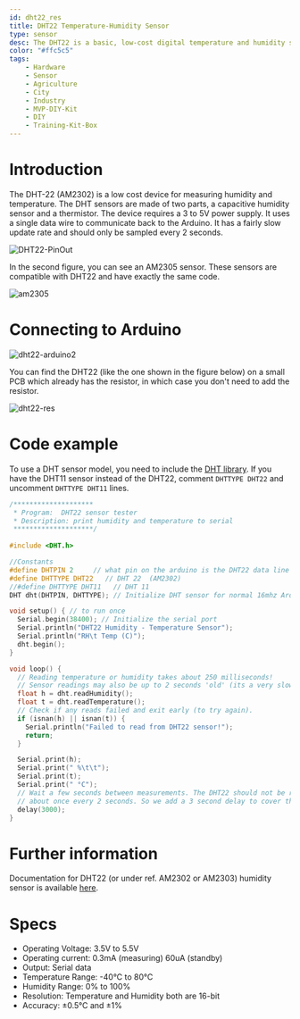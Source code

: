 ```yaml
---
id: dht22_res
title: DHT22 Temperature-Humidity Sensor
type: sensor
desc: The DHT22 is a basic, low-cost digital temperature and humidity sensor.
color: "#ffc5c5"
tags:
    - Hardware
    - Sensor
    - Agriculture
    - City
    - Industry
    - MVP-DIY-Kit
    - DIY
    - Training-Kit-Box
---
```


# Introduction

The DHT-22 (AM2302) is a low cost device for measuring humidity and temperature. The DHT sensors are made of two 
parts, a capacitive humidity sensor and a thermistor. The device requires a 3 to 5V power supply. It 
uses a single data wire to communicate back to the Arduino. It has a fairly slow update rate and should 
only be sampled every 2 seconds.

![DHT22-PinOut](img/DHT22-PinOut.png)

In the second figure, you can see an AM2305 sensor. These sensors are compatible with DHT22 and have exactly the same code.

![am2305](img/am2305.jpg)

# Connecting to Arduino

![dht22-arduino2](img/dht22-arduino2.jpg)

You can find the DHT22 (like the one shown in the figure below) on a small PCB which already has the resistor, in which case you don't need to add the resistor.

![dht22-res](img/dht22-res.jpg)

# Code example

To use a DHT sensor model, you need to include the [DHT library](https://github.com/adafruit/DHT-sensor-library). If you have the DHT11 sensor instead of the DHT22, comment `DHTTYPE DHT22` and uncomment `DHTTYPE DHT11` lines.
                
``` c
/********************
 * Program:  DHT22 sensor tester
 * Description: print humidity and temperature to serial
 ********************/
 
#include <DHT.h>

//Constants
#define DHTPIN 2     // what pin on the arduino is the DHT22 data line connected to
#define DHTTYPE DHT22   // DHT 22  (AM2302)
//#define DHTTYPE DHT11   // DHT 11
DHT dht(DHTPIN, DHTTYPE); // Initialize DHT sensor for normal 16mhz Arduino

void setup() { // to run once
  Serial.begin(38400); // Initialize the serial port
  Serial.println("DHT22 Humidity - Temperature Sensor");
  Serial.println("RH\t Temp (C)");
  dht.begin();
}

void loop() {
  // Reading temperature or humidity takes about 250 milliseconds!
  // Sensor readings may also be up to 2 seconds 'old' (its a very slow sensor)
  float h = dht.readHumidity();
  float t = dht.readTemperature();
  // Check if any reads failed and exit early (to try again).
  if (isnan(h) || isnan(t)) {
    Serial.println("Failed to read from DHT22 sensor!");
    return;
  }

  Serial.print(h); 
  Serial.print(" %\t\t");
  Serial.print(t); 
  Serial.print(" °C");
  // Wait a few seconds between measurements. The DHT22 should not be read at a higher frequency of
  // about once every 2 seconds. So we add a 3 second delay to cover this.
  delay(3000);
}

```

# Further information

Documentation for DHT22 (or under ref. AM2302 or AM2303) humidity sensor is available [here](http://static.cactus.io/docs/sensors/temp-humidity/dht22/dht22-datasheet.pdf).

# Specs
- Operating Voltage: 3.5V to 5.5V
- Operating current: 0.3mA (measuring) 60uA (standby)
- Output: Serial data
- Temperature Range: -40°C to 80°C
- Humidity Range: 0% to 100%
- Resolution: Temperature and Humidity both are 16-bit
- Accuracy: ±0.5°C and ±1%
